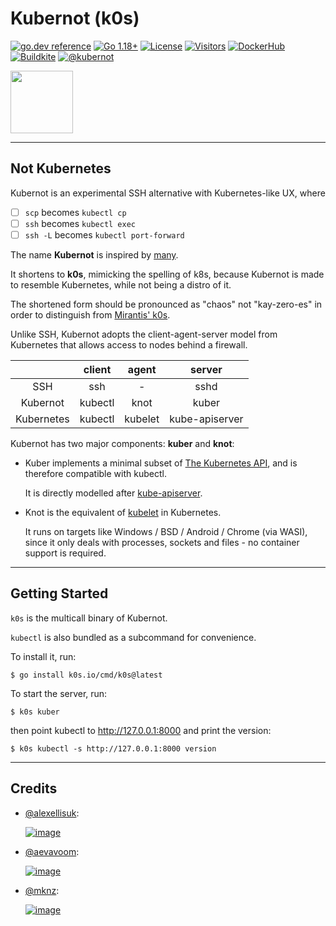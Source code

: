 # Kubernot (k0s)

[![go.dev reference](https://img.shields.io/badge/go.dev-reference-007d9c?logo=go&logoColor=white)](https://pkg.go.dev/k0s.io?tab=doc)
[![Go 1.18+](https://img.shields.io/github/go-mod/go-version/btwiuse/k0s)](https://golang.org/dl/)
[![License](https://img.shields.io/github/license/btwiuse/k0s?color=%23000&style=flat-round)](https://github.com/btwiuse/k0s/blob/master/LICENSE)
[![Visitors](https://visitor-badge.glitch.me/badge?page_id=btwiuse.k0s)](#)
[![DockerHub](https://img.shields.io/docker/pulls/btwiuse/k0s.svg)](https://hub.docker.com/r/btwiuse/k0s)
[![Buildkite](https://badge.buildkite.com/sample.svg?status=passed&theme=flickr)](https://buildkite.com/bazel/btwiuse-k0s)
[![@kubernot](https://img.shields.io/twitter/url/https/twitter.com/kubernot.svg?style=social&label=Follow%20%40kubernot)](https://twitter.com/kubernot)

<a href="#">
  <img src="https://github.com/btwiuse/k0s/raw/master/.github/kubernot.svg" width="100">
</a>

---

## Not Kubernetes

Kubernot is an experimental SSH alternative with Kubernetes-like UX, where

- [ ] `scp` becomes `kubectl cp`
- [ ] `ssh` becomes `kubectl exec`
- [ ] `ssh -L` becomes `kubectl port-forward`

The name **Kubernot** is inspired by [many](#credits).

It shortens to **k0s**, mimicking the spelling of k8s, because Kubernot is made
to resemble Kubernetes, while not being a distro of it.

The shortened form should be pronounced as "chaos" not "kay-zero-es" in order to
distinguish from [Mirantis' k0s](https://www.mirantis.com/software/k0s/).

Unlike SSH, Kubernot adopts the client-agent-server model from Kubernetes that
allows access to nodes behind a firewall.

|            | client  |  agent  |     server     |
| :--------: | :-----: | :-----: | :------------: |
|    SSH     |   ssh   |    -    |      sshd      |
|  Kubernot  | kubectl |  knot   |     kuber      |
| Kubernetes | kubectl | kubelet | kube-apiserver |

Kubernot has two major components: **kuber** and **knot**:

- Kuber implements a minimal subset of
  [The Kubernetes API](https://kubernetes.io/docs/concepts/overview/kubernetes-api/),
  and is therefore compatible with kubectl.

  It is directly modelled after
  [kube-apiserver](https://kubernetes.io/docs/reference/command-line-tools-reference/kube-apiserver/).

- Knot is the equivalent of
  [kubelet](https://kubernetes.io/docs/reference/command-line-tools-reference/kubelet/)
  in Kubernetes.

  It runs on targets like Windows / BSD / Android / Chrome (via WASI), since it
  only deals with processes, sockets and files - no container support is
  required.

---

## Getting Started

`k0s` is the multicall binary of Kubernot.

`kubectl` is also bundled as a subcommand for convenience.

To install it, run:

```
$ go install k0s.io/cmd/k0s@latest
```

To start the server, run:

```
$ k0s kuber
```

then point kubectl to http://127.0.0.1:8000 and print the version:

```
$ k0s kubectl -s http://127.0.0.1:8000 version
```

---

## Credits

- [@alexellisuk](https://twitter.com/alexellisuk):

  [![image](https://user-images.githubusercontent.com/54848194/187806938-53ad18cd-b122-4690-9adb-8ea5cf194fe5.png)](https://twitter.com/alexellisuk/status/1366849550305140737)

- [@aevavoom](https://twitter.com/aevavoom):

  [![image](https://user-images.githubusercontent.com/54848194/187808142-748181f8-07f6-48c7-bb8e-786071e539c2.png)](https://twitter.com/aevavoom/status/1283146942738952193)

- [@mknz](https://twitter.com/mknz):

  [![image](https://user-images.githubusercontent.com/54848194/187809711-df63a8ef-9745-4992-9bd6-f9f168f39797.png)](https://twitter.com/mknz/status/1306608104201572357)
